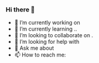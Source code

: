 ### Hi there 👋
- 🔭 I’m currently working on 
- 🌱 I’m currently learning ..
- 👯 I’m looking to collaborate on .
- 🤔 I’m looking for help with 
- 💬 Ask me about 
- 📫 How to reach me:

